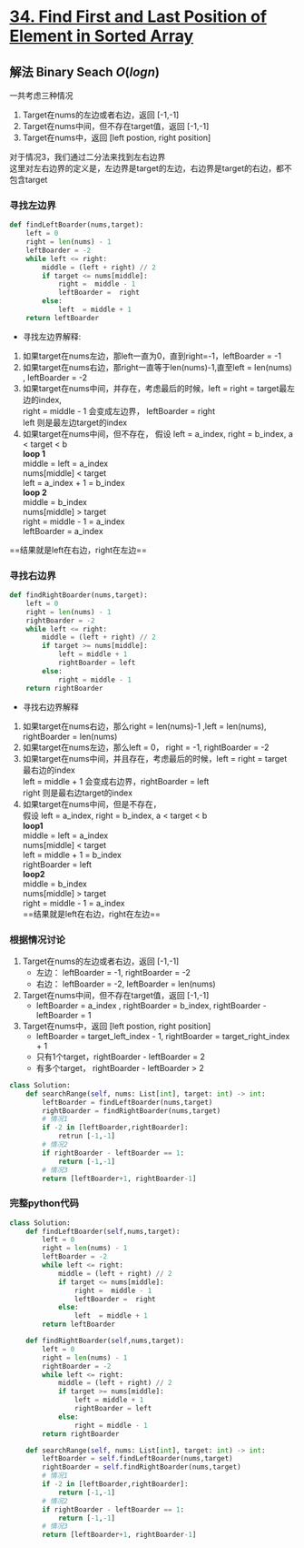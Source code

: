 # [34. Find First and Last Position of Element in Sorted Array](https://leetcode.com/problems/find-first-and-last-position-of-element-in-sorted-array/)

## 解法 Binary Seach $O(logn)$

一共考虑三种情况

1. Target在nums的左边或者右边，返回 [-1,-1]
2. Target在nums中间，但不存在target值，返回 [-1,-1]
3. Target在nums中，返回 [left postion, right position]

对于情况3，我们通过二分法来找到左右边界  
这里对左右边界的定义是，左边界是target的左边，右边界是target的右边，都不包含target  

### 寻找左边界

```python
def findLeftBoarder(nums,target):
    left = 0
    right = len(nums) - 1 
    leftBoarder = -2
    while left <= right:
        middle = (left + right) // 2
        if target <= nums[middle]:
            right =  middle - 1
            leftBoarder =  right
        else:
            left  = middle + 1
    return leftBoarder
```

- 寻找左边界解释:

1. 如果target在nums左边，那left一直为0，直到right=-1，leftBoarder = -1
2. 如果target在nums右边，那right一直等于len(nums)-1,直至left = len(nums) , leftBoarder = -2
3. 如果target在nums中间，并存在，考虑最后的时候，left = right = target最左边的index,  
    right = middle - 1 会变成左边界，  leftBoarder = right  
    left 则是最左边target的index  
4. 如果target在nums中间，但不存在，
    假设 left = a_index, right = b_index,  a < target < b  
    **loop 1**  
    middle = left = a_index  
    nums[middle] < target  
    left  = a_index + 1 = b_index  
    **loop 2**  
    middle = b_index  
    nums[middle] > target  
    right = middle - 1 = a_index  
    leftBoarder = a_index  

==结果就是left在右边，right在左边==

### 寻找右边界

```python
def findRightBoarder(nums,target):
    left = 0
    right = len(nums) - 1
    rightBoarder = -2
    while left <= right: 
        middle = (left + right) // 2
        if target >= nums[middle]:
            left = middle + 1
            rightBoarder = left
        else:
            right = middle - 1
    return rightBoarder
```

- 寻找右边界解释

1. 如果target在nums右边，那么right = len(nums)-1 ,left = len(nums), rightBoarder = len(nums)
2. 如果target在nums左边，那么left = 0， right =  -1, rightBoarder = -2
3. 如果target在nums中间，并且存在，考虑最后的时候，left =  right = target 最右边的index  
    left = middle + 1 会变成右边界，rightBoarder = left  
    right 则是最右边target的index  
4. 如果target在nums中间，但是不存在，  
    假设 left = a_index, right = b_index,  a < target < b  
    **loop1**  
    middle =  left = a_index  
    nums[middle] < target  
    left = middle + 1 = b_index  
    rightBoarder = left  
    **loop2**  
    middle = b_index  
    nums[middle] > target  
    right = middle - 1 = a_index  
    ==结果就是left在右边，right在左边==  

### 根据情况讨论

1. Target在nums的左边或者右边，返回 [-1,-1]
    - 左边： leftBoarder = -1, rightBoarder = -2
    - 右边： leftBoarder = -2, leftBoarder = len(nums)
2. Target在nums中间，但不存在target值，返回 [-1,-1]
    - leftBoarder = a_index , rightBoarder = b_index, rightBoarder - leftBoarder = 1
3. Target在nums中，返回 [left postion, right position]
    - leftBoarder = target_left_index - 1, rightBoarder = target_right_index + 1
    - 只有1个target，rightBoarder - leftBoarder = 2
    - 有多个target， rightBoarder - leftBoarder > 2

```python
class Solution:
    def searchRange(self, nums: List[int], target: int) -> int:
        leftBoarder = findLeftBoarder(nums,target)
        rightBoarder = findRightBoarder(nums,target)
        # 情况1 
        if -2 in [leftBoarder,rightBoarder]:
            retrun [-1,-1]
        # 情况2 
        if rightBoarder - leftBoarder == 1:
            return [-1,-1]
        # 情况3 
        return [leftBoarder+1, rightBoarder-1]
```

### 完整python代码

```python
class Solution:
    def findLeftBoarder(self,nums,target):
        left = 0
        right = len(nums) - 1 
        leftBoarder = -2
        while left <= right:
            middle = (left + right) // 2
            if target <= nums[middle]:
                right =  middle - 1
                leftBoarder =  right
            else:
                left  = middle + 1
        return leftBoarder

    def findRightBoarder(self,nums,target):
        left = 0
        right = len(nums) - 1
        rightBoarder = -2
        while left <= right: 
            middle = (left + right) // 2
            if target >= nums[middle]:
                left = middle + 1
                rightBoarder = left
            else:
                right = middle - 1
        return rightBoarder

    def searchRange(self, nums: List[int], target: int) -> int:
        leftBoarder = self.findLeftBoarder(nums,target)
        rightBoarder = self.findRightBoarder(nums,target)
        # 情况1 
        if -2 in [leftBoarder,rightBoarder]:
            return [-1,-1]
        # 情况2 
        if rightBoarder - leftBoarder == 1:
            return [-1,-1]
        # 情况3 
        return [leftBoarder+1, rightBoarder-1]
```
